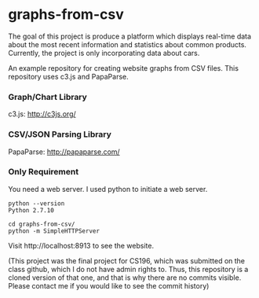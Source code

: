 # graphs-from-csv
The goal of this project is produce a platform which displays real-time data about the most recent information and statistics about common products. Currently, the project is only incorporating data about cars.

An example repository for creating website graphs from CSV files. This repository uses c3.js and PapaParse.

### Graph/Chart Library
c3.js: http://c3js.org/

### CSV/JSON Parsing Library
PapaParse: http://papaparse.com/

### Only Requirement
You need a web server. I used python to initiate a web server.

```
python --version
Python 2.7.10
```

```
cd graphs-from-csv/
python -m SimpleHTTPServer
```

Visit http://localhost:8913 to see the website.

(This project was the final project for CS196, which was submitted on the class github, which I do not have admin rights to. Thus, this repository is a cloned version of that one, and that is why there are no commits visible. Please contact me if you would like to see the commit history)
